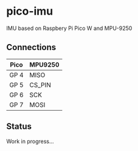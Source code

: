 # pico-imu
IMU based on Raspbery Pi Pico W and MPU-9250

## Connections
| Pico          | MPU9250       |
| ------------- | ------------- |
| GP 4          | MISO          |
| GP 5          | CS_PIN        |
| GP 6          | SCK           |
| GP 7          | MOSI          |

## Status

Work in progress...
